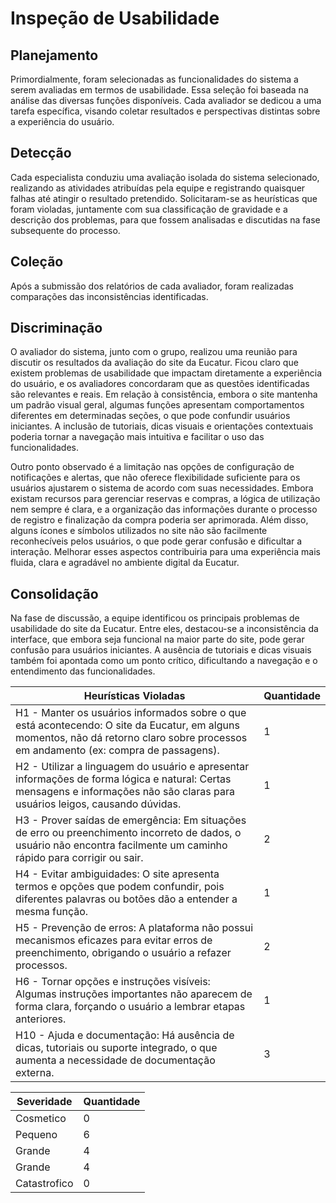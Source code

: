 # Inspeção de Usabilidade
## Planejamento
Primordialmente, foram selecionadas as funcionalidades do sistema a serem avaliadas em termos de usabilidade. Essa seleção foi baseada na análise das diversas funções disponíveis. Cada avaliador se dedicou a uma tarefa específica, visando coletar resultados e perspectivas distintas sobre a experiência do usuário.


## Detecção
Cada especialista conduziu uma avaliação isolada do sistema selecionado, realizando as atividades atribuídas pela equipe e registrando quaisquer falhas até atingir o resultado pretendido. Solicitaram-se as heurísticas que foram violadas, juntamente com sua classificação de gravidade e a descrição dos problemas, para que fossem analisadas e discutidas na fase subsequente do processo.


## Coleção
Após a submissão dos relatórios de cada avaliador, foram realizadas comparações das inconsistências identificadas.


## Discriminação 
O avaliador do sistema, junto com o grupo, realizou uma reunião para discutir os resultados da avaliação do site da Eucatur. Ficou claro que existem problemas de usabilidade que impactam diretamente a experiência do usuário, e os avaliadores concordaram que as questões identificadas são relevantes e reais. Em relação à consistência, embora o site mantenha um padrão visual geral, algumas funções apresentam comportamentos diferentes em determinadas seções, o que pode confundir usuários iniciantes. A inclusão de tutoriais, dicas visuais e orientações contextuais poderia tornar a navegação mais intuitiva e facilitar o uso das funcionalidades.

Outro ponto observado é a limitação nas opções de configuração de notificações e alertas, que não oferece flexibilidade suficiente para os usuários ajustarem o sistema de acordo com suas necessidades. Embora existam recursos para gerenciar reservas e compras, a lógica de utilização nem sempre é clara, e a organização das informações durante o processo de registro e finalização da compra poderia ser aprimorada. Além disso, alguns ícones e símbolos utilizados no site não são facilmente reconhecíveis pelos usuários, o que pode gerar confusão e dificultar a interação. Melhorar esses aspectos contribuiria para uma experiência mais fluida, clara e agradável no ambiente digital da Eucatur.

## Consolidação
Na fase de discussão, a equipe identificou os principais problemas de usabilidade do site da Eucatur. Entre eles, destacou-se a inconsistência da interface, que embora seja funcional na maior parte do site, pode gerar confusão para usuários iniciantes. A ausência de tutoriais e dicas visuais também foi apontada como um ponto crítico, dificultando a navegação e o entendimento das funcionalidades.


| Heurísticas Violadas                        | Quantidade |
|---------------------------------------------|------------|
| H1 - Manter os usuários informados sobre o que está acontecendo: O site da Eucatur, em alguns momentos, não dá retorno claro sobre processos em andamento (ex: compra de passagens).     | 1          |
| H2 - Utilizar a linguagem do usuário e apresentar informações de forma lógica e natural: Certas mensagens e informações não são claras para usuários leigos, causando dúvidas.   | 1          |
| H3 - Prover saídas de emergência: Em situações de erro ou preenchimento incorreto de dados, o usuário não encontra facilmente um caminho rápido para corrigir ou sair.   | 2          |
| H4 - Evitar ambiguidades: O site apresenta termos e opções que podem confundir, pois diferentes palavras ou botões dão a entender a mesma função.     | 1          |
| H5 - Prevenção de erros: A plataforma não possui mecanismos eficazes para evitar erros de preenchimento, obrigando o usuário a refazer processos. | 2          |
|H6 - Tornar opções e instruções visíveis: Algumas instruções importantes não aparecem de forma clara, forçando o usuário a lembrar etapas anteriores. | 1          |
| H10 - Ajuda e documentação: Há ausência de dicas, tutoriais ou suporte integrado, o que aumenta a necessidade de documentação externa. | 3          |


| Severidade           | Quantidade |
|----------------------|------------|
| Cosmetico              | 0          |
| Pequeno                | 6          |
| Grande             | 4          |
| Grande             | 4         |
| Catastrofico                | 0          |


